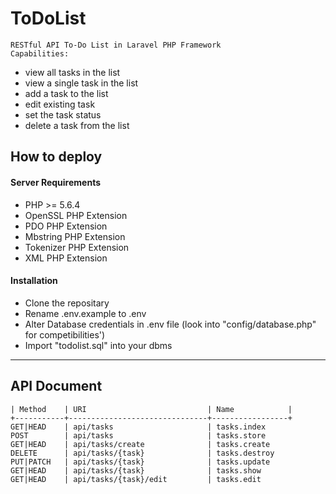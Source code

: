 # ToDoList
	RESTful API To-Do List in Laravel PHP Framework
	Capabilities:
- view all tasks in the list
- view a single task in the list
- add a task to the list
 - edit existing task
- set the task status 
 - delete a task from the list

## How to deploy
#### Server Requirements
- PHP >= 5.6.4
- OpenSSL PHP Extension
- PDO PHP Extension
- Mbstring PHP Extension
- Tokenizer PHP Extension
- XML PHP Extension
#### Installation 
- Clone the repositary
- Rename .env.example to .env 
- Alter Database credentials in .env file (look into "config/database.php" for competibilities') 
- Import "todolist.sql" into your dbms	
	
---
## API Document


 	| Method    | URI                   		| Name            |
	+-----------+-------------------------------+-----------------+
	GET|HEAD 	| api/tasks             		| tasks.index   
	POST        | api/tasks             		| tasks.store   
	GET|HEAD  	| api/tasks/create      		| tasks.create  
	DELETE    	| api/tasks/{task}      		| tasks.destroy 
	PUT|PATCH 	| api/tasks/{task}      		| tasks.update  
	GET|HEAD  	| api/tasks/{task}      		| tasks.show   
	GET|HEAD  	| api/tasks/{task}/edit 		| tasks.edit    